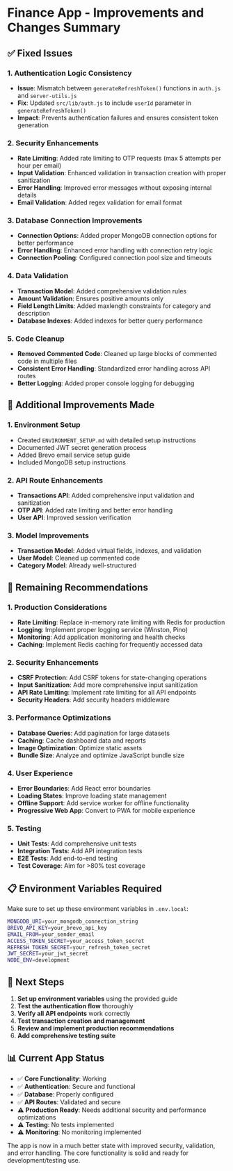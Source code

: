 # Finance App - Improvements and Changes Summary

## ✅ **Fixed Issues**

### 1. **Authentication Logic Consistency**
- **Issue**: Mismatch between `generateRefreshToken()` functions in `auth.js` and `server-utils.js`
- **Fix**: Updated `src/lib/auth.js` to include `userId` parameter in `generateRefreshToken()`
- **Impact**: Prevents authentication failures and ensures consistent token generation

### 2. **Security Enhancements**
- **Rate Limiting**: Added rate limiting to OTP requests (max 5 attempts per hour per email)
- **Input Validation**: Enhanced validation in transaction creation with proper sanitization
- **Error Handling**: Improved error messages without exposing internal details
- **Email Validation**: Added regex validation for email format

### 3. **Database Connection Improvements**
- **Connection Options**: Added proper MongoDB connection options for better performance
- **Error Handling**: Enhanced error handling with connection retry logic
- **Connection Pooling**: Configured connection pool size and timeouts

### 4. **Data Validation**
- **Transaction Model**: Added comprehensive validation rules
- **Amount Validation**: Ensures positive amounts only
- **Field Length Limits**: Added maxlength constraints for category and description
- **Database Indexes**: Added indexes for better query performance

### 5. **Code Cleanup**
- **Removed Commented Code**: Cleaned up large blocks of commented code in multiple files
- **Consistent Error Handling**: Standardized error handling across API routes
- **Better Logging**: Added proper console logging for debugging

## 🔧 **Additional Improvements Made**

### 1. **Environment Setup**
- Created `ENVIRONMENT_SETUP.md` with detailed setup instructions
- Documented JWT secret generation process
- Added Brevo email service setup guide
- Included MongoDB setup instructions

### 2. **API Route Enhancements**
- **Transactions API**: Added comprehensive input validation and sanitization
- **OTP API**: Added rate limiting and better error handling
- **User API**: Improved session verification

### 3. **Model Improvements**
- **Transaction Model**: Added virtual fields, indexes, and validation
- **User Model**: Cleaned up commented code
- **Category Model**: Already well-structured

## 🚨 **Remaining Recommendations**

### 1. **Production Considerations**
- **Rate Limiting**: Replace in-memory rate limiting with Redis for production
- **Logging**: Implement proper logging service (Winston, Pino)
- **Monitoring**: Add application monitoring and health checks
- **Caching**: Implement Redis caching for frequently accessed data

### 2. **Security Enhancements**
- **CSRF Protection**: Add CSRF tokens for state-changing operations
- **Input Sanitization**: Add more comprehensive input sanitization
- **API Rate Limiting**: Implement rate limiting for all API endpoints
- **Security Headers**: Add security headers middleware

### 3. **Performance Optimizations**
- **Database Queries**: Add pagination for large datasets
- **Caching**: Cache dashboard data and reports
- **Image Optimization**: Optimize static assets
- **Bundle Size**: Analyze and optimize JavaScript bundle size

### 4. **User Experience**
- **Error Boundaries**: Add React error boundaries
- **Loading States**: Improve loading state management
- **Offline Support**: Add service worker for offline functionality
- **Progressive Web App**: Convert to PWA for mobile experience

### 5. **Testing**
- **Unit Tests**: Add comprehensive unit tests
- **Integration Tests**: Add API integration tests
- **E2E Tests**: Add end-to-end testing
- **Test Coverage**: Aim for >80% test coverage

## 📋 **Environment Variables Required**

Make sure to set up these environment variables in `.env.local`:

```bash
MONGODB_URI=your_mongodb_connection_string
BREVO_API_KEY=your_brevo_api_key
EMAIL_FROM=your_sender_email
ACCESS_TOKEN_SECRET=your_access_token_secret
REFRESH_TOKEN_SECRET=your_refresh_token_secret
JWT_SECRET=your_jwt_secret
NODE_ENV=development
```

## 🎯 **Next Steps**

1. **Set up environment variables** using the provided guide
2. **Test the authentication flow** thoroughly
3. **Verify all API endpoints** work correctly
4. **Test transaction creation and management**
5. **Review and implement production recommendations**
6. **Add comprehensive testing suite**

## 📊 **Current App Status**

- ✅ **Core Functionality**: Working
- ✅ **Authentication**: Secure and functional
- ✅ **Database**: Properly configured
- ✅ **API Routes**: Validated and secure
- ⚠️ **Production Ready**: Needs additional security and performance optimizations
- ⚠️ **Testing**: No tests implemented
- ⚠️ **Monitoring**: No monitoring implemented

The app is now in a much better state with improved security, validation, and error handling. The core functionality is solid and ready for development/testing use.
